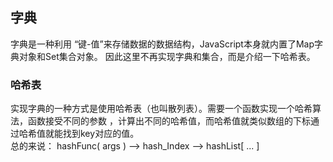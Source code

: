 ## 字典

字典是一种利用 “键-值”来存储数据的数据结构，JavaScript本身就内置了Map字典对象和Set集合对象。
因此这里不再实现字典和集合，而是介绍一下哈希表。

### 哈希表

实现字典的一种方式是使用哈希表（也叫散列表）。需要一个函数实现一个哈希算法，函数接受不同的参数
，计算出不同的哈希值，而哈希值就类似数组的下标通过哈希值就能找到key对应的值。    
总的来说： hashFunc( args ) --> hash_Index --> hashList[ ... ]

